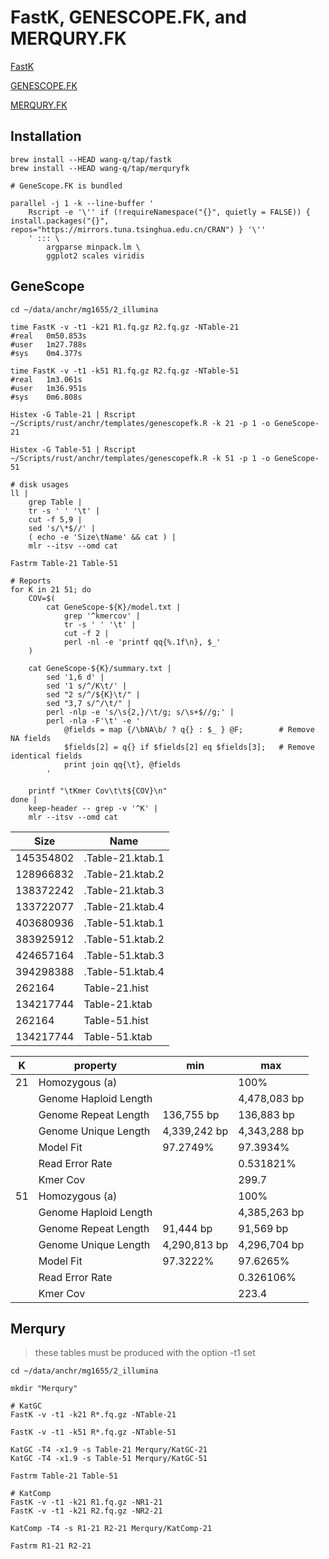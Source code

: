 # FastK, GENESCOPE.FK, and MERQURY.FK

[FastK](https://github.com/thegenemyers/FASTK)

[GENESCOPE.FK](https://github.com/thegenemyers/GENESCOPE.FK)

[MERQURY.FK](https://github.com/thegenemyers/MERQURY.FK)

## Installation

```shell
brew install --HEAD wang-q/tap/fastk
brew install --HEAD wang-q/tap/merquryfk

# GeneScope.FK is bundled

parallel -j 1 -k --line-buffer '
    Rscript -e '\'' if (!requireNamespace("{}", quietly = FALSE)) { install.packages("{}", repos="https://mirrors.tuna.tsinghua.edu.cn/CRAN") } '\''
    ' ::: \
        argparse minpack.lm \
        ggplot2 scales viridis

```

## GeneScope

```shell
cd ~/data/anchr/mg1655/2_illumina

time FastK -v -t1 -k21 R1.fq.gz R2.fq.gz -NTable-21
#real	0m50.853s
#user	1m27.788s
#sys	0m4.377s

time FastK -v -t1 -k51 R1.fq.gz R2.fq.gz -NTable-51
#real	1m3.061s
#user	1m36.951s
#sys	0m6.808s

Histex -G Table-21 | Rscript ~/Scripts/rust/anchr/templates/genescopefk.R -k 21 -p 1 -o GeneScope-21

Histex -G Table-51 | Rscript ~/Scripts/rust/anchr/templates/genescopefk.R -k 51 -p 1 -o GeneScope-51

# disk usages
ll |
    grep Table |
    tr -s ' ' '\t' |
    cut -f 5,9 |
    sed 's/\*$//' |
    ( echo -e 'Size\tName' && cat ) |
    mlr --itsv --omd cat

Fastrm Table-21 Table-51

# Reports
for K in 21 51; do
    COV=$(
        cat GeneScope-${K}/model.txt |
            grep '^kmercov' |
            tr -s ' ' '\t' |
            cut -f 2 |
            perl -nl -e 'printf qq{%.1f\n}, $_'
    )
        
    cat GeneScope-${K}/summary.txt |
        sed '1,6 d' |
        sed '1 s/^/K\t/' |
        sed "2 s/^/${K}\t/" |
        sed "3,7 s/^/\t/" |
        perl -nlp -e 's/\s{2,}/\t/g; s/\s+$//g;' |
        perl -nla -F'\t' -e '
            @fields = map {/\bNA\b/ ? q{} : $_ } @F;        # Remove NA fields
            $fields[2] = q{} if $fields[2] eq $fields[3];   # Remove identical fields
            print join qq{\t}, @fields
        '
        
    printf "\tKmer Cov\t\t${COV}\n"
done |
    keep-header -- grep -v '^K' |
    mlr --itsv --omd cat

```

| Size      | Name             |
|-----------|------------------|
| 145354802 | .Table-21.ktab.1 |
| 128966832 | .Table-21.ktab.2 |
| 138372242 | .Table-21.ktab.3 |
| 133722077 | .Table-21.ktab.4 |
| 403680936 | .Table-51.ktab.1 |
| 383925912 | .Table-51.ktab.2 |
| 424657164 | .Table-51.ktab.3 |
| 394298388 | .Table-51.ktab.4 |
| 262164    | Table-21.hist    |
| 134217744 | Table-21.ktab    |
| 262164    | Table-51.hist    |
| 134217744 | Table-51.ktab    |

| K   | property              | min          | max          |
|-----|-----------------------|--------------|--------------|
| 21  | Homozygous (a)        |              | 100%         |
|     | Genome Haploid Length |              | 4,478,083 bp |
|     | Genome Repeat Length  | 136,755 bp   | 136,883 bp   |
|     | Genome Unique Length  | 4,339,242 bp | 4,343,288 bp |
|     | Model Fit             | 97.2749%     | 97.3934%     |
|     | Read Error Rate       |              | 0.531821%    |
|     | Kmer Cov              |              | 299.7        |
| 51  | Homozygous (a)        |              | 100%         |
|     | Genome Haploid Length |              | 4,385,263 bp |
|     | Genome Repeat Length  | 91,444 bp    | 91,569 bp    |
|     | Genome Unique Length  | 4,290,813 bp | 4,296,704 bp |
|     | Model Fit             | 97.3222%     | 97.6265%     |
|     | Read Error Rate       |              | 0.326106%    |
|     | Kmer Cov              |              | 223.4        |

## Merqury

> these tables must be produced with the option -t1 set

```shell
cd ~/data/anchr/mg1655/2_illumina

mkdir "Merqury"

# KatGC
FastK -v -t1 -k21 R*.fq.gz -NTable-21

FastK -v -t1 -k51 R*.fq.gz -NTable-51

KatGC -T4 -x1.9 -s Table-21 Merqury/KatGC-21
KatGC -T4 -x1.9 -s Table-51 Merqury/KatGC-51

Fastrm Table-21 Table-51

# KatComp
FastK -v -t1 -k21 R1.fq.gz -NR1-21
FastK -v -t1 -k21 R2.fq.gz -NR2-21

KatComp -T4 -s R1-21 R2-21 Merqury/KatComp-21

Fastrm R1-21 R2-21

```
